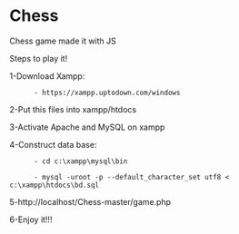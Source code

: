 # Chess
Chess game made it with JS

Steps to play it!

1-Download Xampp:
          
          - https://xampp.uptodown.com/windows

2-Put this files into xampp/htdocs 

3-Activate Apache and MySQL on xampp

4-Construct data base:

          - cd c:\xampp\mysql\bin
          
          - mysql -uroot -p --default_character_set utf8 < c:\xampp\htdocs\bd.sql
          
5-http://localhost/Chess-master/game.php

6-Enjoy it!!!
